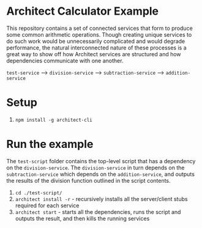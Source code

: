 # Architect Calculator Example

This repository contains a set of connected services that form to produce
some common arithmetic operations. Though creating unique services to do 
such work would be unnecessarily complicated and would degrade performance,
the natural interconnected nature of these processes is a great way to
show off how Architect services are structured and how dependencies
communicate with one another.

`test-service` --> `division-service` --> `subtraction-service` --> `addition-service`

# Setup
1. `npm install -g architect-cli`

# Run the example
The `test-script` folder contains the top-level script that has a dependency on 
the `division-service`. The `division-service` in turn depends on the 
`subtraction-service` which depends on the `addition-service`, and outputs 
the results of the division function outlined in the script contents. 

1. `cd ./test-script/`
2. `architect install -r` - recursively installs all the server/client
stubs required for each service
3. `architect start` - starts all the dependencies, runs the script and
outputs the result, and then kills the running services
